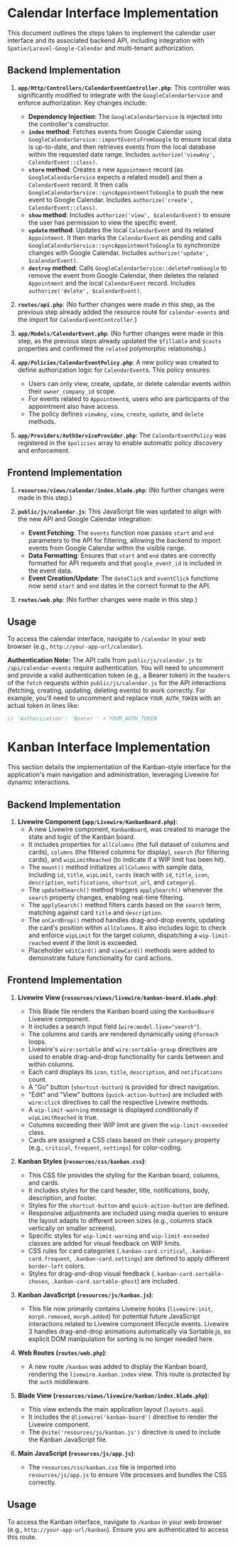 # Calendar Interface Implementation

This document outlines the steps taken to implement the calendar user interface and its associated backend API, including integration with `Spatie/Laravel-Google-Calendar` and multi-tenant authorization.

## Backend Implementation

1.  **`app/Http/Controllers/CalendarEventController.php`**: This controller was significantly modified to integrate with the `GoogleCalendarService` and enforce authorization. Key changes include:
    *   **Dependency Injection**: The `GoogleCalendarService` is injected into the controller's constructor.
    *   **`index` method**: Fetches events from Google Calendar using `GoogleCalendarService::importEventsFromGoogle` to ensure local data is up-to-date, and then retrieves events from the local database within the requested date range. Includes `authorize('viewAny', CalendarEvent::class)`.
    *   **`store` method**: Creates a new `Appointment` record (as `GoogleCalendarService` expects a related model) and then a `CalendarEvent` record. It then calls `GoogleCalendarService::syncAppointmentToGoogle` to push the new event to Google Calendar. Includes `authorize('create', CalendarEvent::class)`.
    *   **`show` method**: Includes `authorize('view', $calendarEvent)` to ensure the user has permission to view the specific event.
    *   **`update` method**: Updates the local `CalendarEvent` and its related `Appointment`. It then marks the `CalendarEvent` as pending and calls `GoogleCalendarService::syncAppointmentToGoogle` to synchronize changes with Google Calendar. Includes `authorize('update', $calendarEvent)`.
    *   **`destroy` method**: Calls `GoogleCalendarService::deleteFromGoogle` to remove the event from Google Calendar, then deletes the related `Appointment` and the local `CalendarEvent` record. Includes `authorize('delete', $calendarEvent)`.

2.  **`routes/api.php`**: (No further changes were made in this step, as the previous step already added the resource route for `calendar-events` and the import for `CalendarEventController`.)

3.  **`app/Models/CalendarEvent.php`**: (No further changes were made in this step, as the previous steps already updated the `$fillable` and `$casts` properties and confirmed the `related` polymorphic relationship.)

4.  **`app/Policies/CalendarEventPolicy.php`**: A new policy was created to define authorization logic for `CalendarEvent`s. This policy ensures:
    *   Users can only view, create, update, or delete calendar events within their `owner_company_id` scope.
    *   For events related to `Appointment`s, users who are participants of the appointment also have access.
    *   The policy defines `viewAny`, `view`, `create`, `update`, and `delete` methods.

5.  **`app/Providers/AuthServiceProvider.php`**: The `CalendarEventPolicy` was registered in the `$policies` array to enable automatic policy discovery and enforcement.

## Frontend Implementation

1.  **`resources/views/calendar/index.blade.php`**: (No further changes were made in this step.)

2.  **`public/js/calendar.js`**: This JavaScript file was updated to align with the new API and Google Calendar integration:
    *   **Event Fetching**: The `events` function now passes `start` and `end` parameters to the API for filtering, allowing the backend to import events from Google Calendar within the visible range.
    *   **Data Formatting**: Ensures that `start` and `end` dates are correctly formatted for API requests and that `google_event_id` is included in the event data.
    *   **Event Creation/Update**: The `dateClick` and `eventClick` functions now send `start` and `end` dates in the correct format to the API.

3.  **`routes/web.php`**: (No further changes were made in this step.)

## Usage

To access the calendar interface, navigate to `/calendar` in your web browser (e.g., `http://your-app-url/calendar`).

**Authentication Note:** The API calls from `public/js/calendar.js` to `/api/calendar-events` require authentication. You will need to uncomment and provide a valid authentication token (e.g., a Bearer token) in the `headers` of the `fetch` requests within `public/js/calendar.js` for the API interactions (fetching, creating, updating, deleting events) to work correctly. For example, you'll need to uncomment and replace `YOUR_AUTH_TOKEN` with an actual token in lines like:

```javascript
// 'Authorization': 'Bearer ' + YOUR_AUTH_TOKEN
```

# Kanban Interface Implementation

This section details the implementation of the Kanban-style interface for the application's main navigation and administration, leveraging Livewire for dynamic interactions.

## Backend Implementation

1.  **Livewire Component (`app/Livewire/KanbanBoard.php`)**:
    *   A new Livewire component, `KanbanBoard`, was created to manage the state and logic of the Kanban board.
    *   It includes properties for `allColumns` (the full dataset of columns and cards), `columns` (the filtered columns for display), `search` (for filtering cards), and `wipLimitReached` (to indicate if a WIP limit has been hit).
    *   The `mount()` method initializes `allColumns` with sample data, including `id`, `title`, `wipLimit`, `cards` (each with `id`, `title`, `icon`, `description`, `notifications`, `shortcut_url`, and `category`).
    *   The `updatedSearch()` method triggers `applySearch()` whenever the `search` property changes, enabling real-time filtering.
    *   The `applySearch()` method filters cards based on the `search` term, matching against card `title` and `description`.
    *   The `onCardDrop()` method handles drag-and-drop events, updating the card's position within `allColumns`. It also includes logic to check and enforce `wipLimit` for the target column, dispatching a `wip-limit-reached` event if the limit is exceeded.
    *   Placeholder `editCard()` and `viewCard()` methods were added to demonstrate future functionality for card actions.

## Frontend Implementation

1.  **Livewire View (`resources/views/livewire/kanban-board.blade.php`)**:
    *   This Blade file renders the Kanban board using the `KanbanBoard` Livewire component.
    *   It includes a search input field (`wire:model.live="search"`).
    *   The columns and cards are rendered dynamically using `@foreach` loops.
    *   Livewire's `wire:sortable` and `wire:sortable-group` directives are used to enable drag-and-drop functionality for cards between and within columns.
    *   Each card displays its `icon`, `title`, `description`, and `notifications` count.
    *   A "Go" button (`shortcut-button`) is provided for direct navigation.
    *   "Edit" and "View" buttons (`quick-action-button`) are included with `wire:click` directives to call the respective Livewire methods.
    *   A `wip-limit-warning` message is displayed conditionally if `wipLimitReached` is true.
    *   Columns exceeding their WIP limit are given the `wip-limit-exceeded` class.
    *   Cards are assigned a CSS class based on their `category` property (e.g., `critical`, `frequent`, `settings`) for color-coding.

2.  **Kanban Styles (`resources/css/kanban.css`)**:
    *   This CSS file provides the styling for the Kanban board, columns, and cards.
    *   It includes styles for the card header, title, notifications, body, description, and footer.
    *   Styles for the `shortcut-button` and `quick-action-button` are defined.
    *   Responsive adjustments are included using media queries to ensure the layout adapts to different screen sizes (e.g., columns stack vertically on smaller screens).
    *   Specific styles for `wip-limit-warning` and `wip-limit-exceeded` classes are added for visual feedback on WIP limits.
    *   CSS rules for card categories (`.kanban-card.critical`, `.kanban-card.frequent`, `.kanban-card.settings`) are defined to apply different `border-left` colors.
    *   Styles for drag-and-drop visual feedback (`.kanban-card.sortable-chosen`, `.kanban-card.sortable-ghost`) are included.

3.  **Kanban JavaScript (`resources/js/kanban.js`)**:
    *   This file now primarily contains Livewire hooks (`livewire:init`, `morph.removed`, `morph.added`) for potential future JavaScript interactions related to Livewire component lifecycle events. Livewire 3 handles drag-and-drop animations automatically via Sortable.js, so explicit DOM manipulation for sorting is no longer needed here.

4.  **Web Routes (`routes/web.php`)**:
    *   A new route `/kanban` was added to display the Kanban board, rendering the `livewire.kanban.index` view. This route is protected by the `auth` middleware.

5.  **Blade View (`resources/views/livewire/kanban/index.blade.php`)**:
    *   This view extends the main application layout (`layouts.app`).
    *   It includes the `@livewire('kanban-board')` directive to render the Livewire component.
    *   The `@vite('resources/js/kanban.js')` directive is used to include the Kanban JavaScript file.

6.  **Main JavaScript (`resources/js/app.js`)**:
    *   The `resources/css/kanban.css` file is imported into `resources/js/app.js` to ensure Vite processes and bundles the CSS correctly.

## Usage

To access the Kanban interface, navigate to `/kanban` in your web browser (e.g., `http://your-app-url/kanban`). Ensure you are authenticated to access this route.